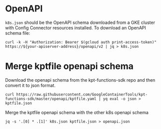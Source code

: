 # OpenAPI

`k8s.json` should be the OpenAPI schema downloaded from a GKE cluster with
Config Connector resources installed. To download an OpenAPI schema file:

```shell
curl -k -H "Authorization: Bearer $(gcloud auth print-access-token)"  https://${your-apiserver-address}/openapi/v2 | jq > k8s.json
```

# Merge kptfile openapi schema

Download the openapi schema from the kpt-functions-sdk repo and then convert it
to json format.

```shell
curl https://raw.githubusercontent.com/GoogleContainerTools/kpt-functions-sdk/master/openapi/kptfile.yaml | yq eval -o json > kptfile.json
```

Merge the kptfile openapi schema with the other k8s openapi schema

```shell
jq -s '.[0] * .[1]' k8s.json kptfile.json > openapi.json
```
